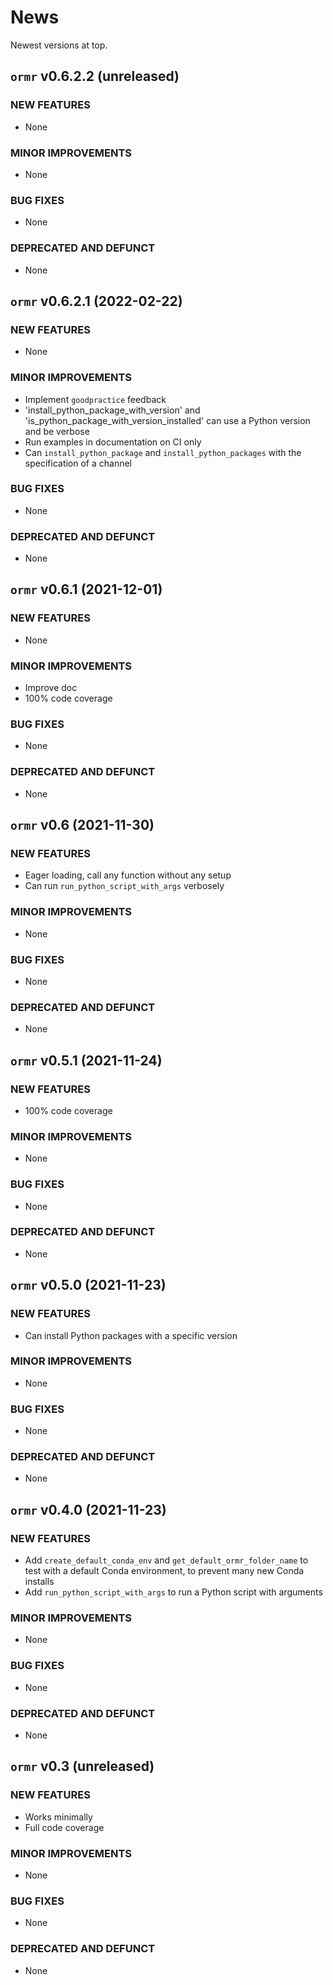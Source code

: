 # News

Newest versions at top.

## `ormr` v0.6.2.2 (unreleased)

### NEW FEATURES

 * None

### MINOR IMPROVEMENTS

 * None

### BUG FIXES

 * None

### DEPRECATED AND DEFUNCT

 * None

## `ormr` v0.6.2.1 (2022-02-22)

### NEW FEATURES

 * None

### MINOR IMPROVEMENTS

 * Implement `goodpractice` feedback
 * 'install_python_package_with_version' 
   and 'is_python_package_with_version_installed' can use a Python version 
   and be verbose
 * Run examples in documentation on CI only
 * Can `install_python_package` and `install_python_packages` with the
   specification of a channel

### BUG FIXES

 * None

### DEPRECATED AND DEFUNCT

 * None

## `ormr` v0.6.1 (2021-12-01)

### NEW FEATURES

 * None

### MINOR IMPROVEMENTS

 * Improve doc
 * 100% code coverage

### BUG FIXES

 * None

### DEPRECATED AND DEFUNCT

 * None

## `ormr` v0.6 (2021-11-30)

### NEW FEATURES

 * Eager loading, call any function without any setup
 * Can run `run_python_script_with_args` verbosely

### MINOR IMPROVEMENTS

 * None

### BUG FIXES

 * None

### DEPRECATED AND DEFUNCT

 * None

## `ormr` v0.5.1 (2021-11-24)

### NEW FEATURES

 * 100% code coverage

### MINOR IMPROVEMENTS

 * None

### BUG FIXES

 * None

### DEPRECATED AND DEFUNCT

 * None

## `ormr` v0.5.0 (2021-11-23)

### NEW FEATURES

 * Can install Python packages with a specific version

### MINOR IMPROVEMENTS

 * None

### BUG FIXES

 * None

### DEPRECATED AND DEFUNCT

 * None

## `ormr` v0.4.0 (2021-11-23)

### NEW FEATURES

 * Add `create_default_conda_env` and `get_default_ormr_folder_name`
   to test with a default Conda environment, to prevent many new Conda
   installs
 * Add `run_python_script_with_args` to run a Python script with arguments

### MINOR IMPROVEMENTS

 * None

### BUG FIXES

 * None

### DEPRECATED AND DEFUNCT

 * None


## `ormr` v0.3 (unreleased)

### NEW FEATURES

 * Works minimally
 * Full code coverage

### MINOR IMPROVEMENTS

 * None

### BUG FIXES

 * None

### DEPRECATED AND DEFUNCT

 * None


